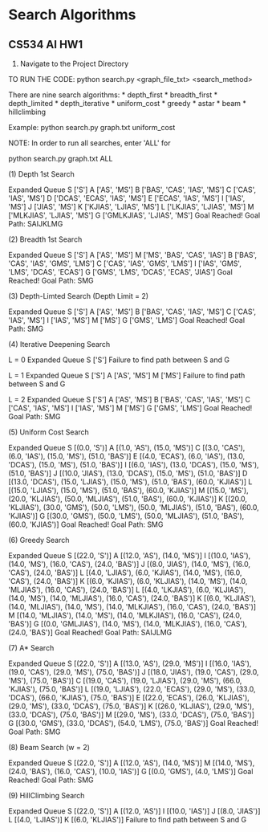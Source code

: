 # Search Algorithms
## CS534 AI HW1

1) Navigate to the Project Directory

TO RUN THE CODE:
  python search.py <graph_file_txt> <search_method>

  There are nine search algorithms:
	* depth_first
	* breadth_first
	* depth_limited
	* depth_iterative
	* uniform_cost
	* greedy
	* astar
	* beam
	* hillclimbing
	
Example:
       python search.py graph.txt uniform_cost	

NOTE: In order to run all searches, enter 'ALL' for <search algorithm>
      python search.py graph.txt ALL
	 
 (1) Depth 1st Search 

 Expanded	Queue 
     S  	['S']
     A  	['AS', 'MS']
     B  	['BAS', 'CAS', 'IAS', 'MS']
     C  	['CAS', 'IAS', 'MS']
     D  	['DCAS', 'ECAS', 'IAS', 'MS']
     E  	['ECAS', 'IAS', 'MS']
     I  	['IAS', 'MS']
     J  	['JIAS', 'MS']
     K  	['KJIAS', 'LJIAS', 'MS']
     L  	['LKJIAS', 'LJIAS', 'MS']
     M  	['MLKJIAS', 'LJIAS', 'MS']
     G  	['GMLKJIAS', 'LJIAS', 'MS']
 Goal Reached!
 Goal Path:  SAIJKLMG


 (2) Breadth 1st Search 

 Expanded	Queue 
     S  	['S']
     A  	['AS', 'MS']
     M  	['MS', 'BAS', 'CAS', 'IAS']
     B  	['BAS', 'CAS', 'IAS', 'GMS', 'LMS']
     C  	['CAS', 'IAS', 'GMS', 'LMS']
     I  	['IAS', 'GMS', 'LMS', 'DCAS', 'ECAS']
     G  	['GMS', 'LMS', 'DCAS', 'ECAS', 'JIAS']
 Goal Reached!
 Goal Path:  SMG


 (3) Depth-Limted Search (Depth Limit = 2) 

 Expanded	Queue 
     S  	['S']
     A  	['AS', 'MS']
     B  	['BAS', 'CAS', 'IAS', 'MS']
     C  	['CAS', 'IAS', 'MS']
     I  	['IAS', 'MS']
     M  	['MS']
     G  	['GMS', 'LMS']
 Goal Reached!
 Goal Path:  SMG


 (4) Iterative Deepening Search

 L = 0
 Expanded	Queue 
     S  	['S']
 Failure to find path between S and G

 L = 1
 Expanded	Queue 
     S  	['S']
     A  	['AS', 'MS']
     M  	['MS']
 Failure to find path between S and G

 L = 2
 Expanded	Queue 
     S  	['S']
     A  	['AS', 'MS']
     B  	['BAS', 'CAS', 'IAS', 'MS']
     C  	['CAS', 'IAS', 'MS']
     I  	['IAS', 'MS']
     M  	['MS']
     G  	['GMS', 'LMS']
 Goal Reached!
 Goal Path:  SMG


 (5) Uniform Cost Search 

 Expanded	Queue 
     S  	[(0.0, 'S')]
     A  	[(1.0, 'AS'), (15.0, 'MS')]
     C  	[(3.0, 'CAS'), (6.0, 'IAS'), (15.0, 'MS'), (51.0, 'BAS')]
     E  	[(4.0, 'ECAS'), (6.0, 'IAS'), (13.0, 'DCAS'), (15.0, 'MS'), (51.0, 'BAS')]
     I  	[(6.0, 'IAS'), (13.0, 'DCAS'), (15.0, 'MS'), (51.0, 'BAS')]
     J  	[(10.0, 'JIAS'), (13.0, 'DCAS'), (15.0, 'MS'), (51.0, 'BAS')]
     D  	[(13.0, 'DCAS'), (15.0, 'LJIAS'), (15.0, 'MS'), (51.0, 'BAS'), (60.0, 'KJIAS')]
     L  	[(15.0, 'LJIAS'), (15.0, 'MS'), (51.0, 'BAS'), (60.0, 'KJIAS')]
     M  	[(15.0, 'MS'), (20.0, 'KLJIAS'), (50.0, 'MLJIAS'), (51.0, 'BAS'), (60.0, 'KJIAS')]
     K  	[(20.0, 'KLJIAS'), (30.0, 'GMS'), (50.0, 'LMS'), (50.0, 'MLJIAS'), (51.0, 'BAS'), (60.0, 'KJIAS')]
     G  	[(30.0, 'GMS'), (50.0, 'LMS'), (50.0, 'MLJIAS'), (51.0, 'BAS'), (60.0, 'KJIAS')]
 Goal Reached!
 Goal Path:  SMG


 (6) Greedy Search 

 Expanded	Queue 
     S  	[(22.0, 'S')]
     A  	[(12.0, 'AS'), (14.0, 'MS')]
     I  	[(10.0, 'IAS'), (14.0, 'MS'), (16.0, 'CAS'), (24.0, 'BAS')]
     J  	[(8.0, 'JIAS'), (14.0, 'MS'), (16.0, 'CAS'), (24.0, 'BAS')]
     L  	[(4.0, 'LJIAS'), (6.0, 'KJIAS'), (14.0, 'MS'), (16.0, 'CAS'), (24.0, 'BAS')]
     K  	[(6.0, 'KJIAS'), (6.0, 'KLJIAS'), (14.0, 'MS'), (14.0, 'MLJIAS'), (16.0, 'CAS'), (24.0, 'BAS')]
     L  	[(4.0, 'LKJIAS'), (6.0, 'KLJIAS'), (14.0, 'MS'), (14.0, 'MLJIAS'), (16.0, 'CAS'), (24.0, 'BAS')]
     K  	[(6.0, 'KLJIAS'), (14.0, 'MLJIAS'), (14.0, 'MS'), (14.0, 'MLKJIAS'), (16.0, 'CAS'), (24.0, 'BAS')]
     M  	[(14.0, 'MLJIAS'), (14.0, 'MS'), (14.0, 'MLKJIAS'), (16.0, 'CAS'), (24.0, 'BAS')]
     G  	[(0.0, 'GMLJIAS'), (14.0, 'MS'), (14.0, 'MLKJIAS'), (16.0, 'CAS'), (24.0, 'BAS')]
 Goal Reached!
 Goal Path:  SAIJLMG


 (7) A* Search 

 Expanded	Queue 
     S  	[(22.0, 'S')]
     A  	[(13.0, 'AS'), (29.0, 'MS')]
     I  	[(16.0, 'IAS'), (19.0, 'CAS'), (29.0, 'MS'), (75.0, 'BAS')]
     J  	[(18.0, 'JIAS'), (19.0, 'CAS'), (29.0, 'MS'), (75.0, 'BAS')]
     C  	[(19.0, 'CAS'), (19.0, 'LJIAS'), (29.0, 'MS'), (66.0, 'KJIAS'), (75.0, 'BAS')]
     L  	[(19.0, 'LJIAS'), (22.0, 'ECAS'), (29.0, 'MS'), (33.0, 'DCAS'), (66.0, 'KJIAS'), (75.0, 'BAS')]
     E  	[(22.0, 'ECAS'), (26.0, 'KLJIAS'), (29.0, 'MS'), (33.0, 'DCAS'), (75.0, 'BAS')]
     K  	[(26.0, 'KLJIAS'), (29.0, 'MS'), (33.0, 'DCAS'), (75.0, 'BAS')]
     M  	[(29.0, 'MS'), (33.0, 'DCAS'), (75.0, 'BAS')]
     G  	[(30.0, 'GMS'), (33.0, 'DCAS'), (54.0, 'LMS'), (75.0, 'BAS')]
 Goal Reached!
 Goal Path:  SMG


 (8) Beam Search (w = 2)

 Expanded	Queue 
     S  	[(22.0, 'S')]
     A  	[(12.0, 'AS'), (14.0, 'MS')]
     M  	[(14.0, 'MS'), (24.0, 'BAS'), (16.0, 'CAS'), (10.0, 'IAS')]
     G  	[(0.0, 'GMS'), (4.0, 'LMS')]
 Goal Reached!
 Goal Path:  SMG


 (9) HillClimbing Search 

 Expanded	Queue 
     S  	[(22.0, 'S')]
     A  	[(12.0, 'AS')]
     I  	[(10.0, 'IAS')]
     J  	[(8.0, 'JIAS')]
     L  	[(4.0, 'LJIAS')]
     K  	[(6.0, 'KLJIAS')]
 Failure to find path between S and G
			
 
